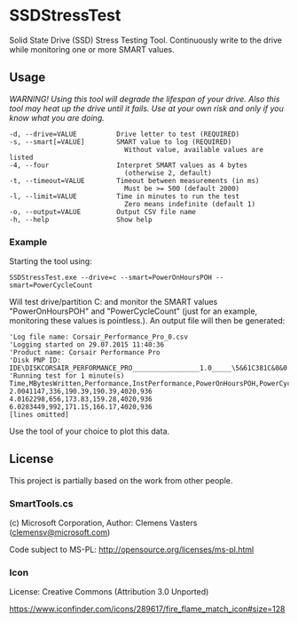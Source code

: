 # SSDStressTest

Solid State Drive (SSD) Stress Testing Tool. Continuously write to the drive while monitoring one or more SMART values.

## Usage
_WARNING! Using this tool will degrade the lifespan of your drive. Also this tool may heat up the drive until it fails. Use at your own risk and only if you know what you are doing._

    -d, --drive=VALUE          Drive letter to test (REQUIRED)
    -s, --smart[=VALUE]        SMART value to log (REQUIRED)
                                 Without value, available values are listed
    -4, --four                 Interpret SMART values as 4 bytes
                                 (otherwise 2, default)
    -t, --timeout=VALUE        Timeout between measurements (in ms)
                                 Must be >= 500 (default 2000)
    -l, --limit=VALUE          Time in minutes to run the test
                                 Zero means indefinite (default 1)
    -o, --output=VALUE         Output CSV file name
    -h, --help                 Show help
    
### Example
Starting the tool using:

    SSDStressTest.exe --drive=c --smart=PowerOnHoursPOH --smart=PowerCycleCount
    
Will test drive/partition C: and monitor the SMART values "PowerOnHoursPOH" and "PowerCycleCount" (just for an example, monitoring these values is pointless.). An output file will then be generated:

    'Log file name: Corsair_Performance_Pro_0.csv
    'Logging started on 29.07.2015 11:40:36
    'Product name: Corsair Performance Pro
    'Disk PNP ID: IDE\DISKCORSAIR_PERFORMANCE_PRO_________________1.0_____\5&61C381C&0&0.0.0
    'Running test for 1 minute(s)
    Time,MBytesWritten,Performance,InstPerformance,PowerOnHoursPOH,PowerCycleCount
    2.0041147,336,190.39,190.39,4020,936
    4.0162298,656,173.83,159.28,4020,936
    6.0283449,992,171.15,166.17,4020,936
    [lines omitted]
    
Use the tool of your choice to plot this data.

## License
This project is partially based on the work from other people.
### SmartTools.cs
(c) Microsoft Corporation, Author: Clemens Vasters (clemensv@microsoft.com)

Code subject to MS-PL: http://opensource.org/licenses/ms-pl.html 

### Icon 
License: Creative Commons (Attribution 3.0 Unported)

https://www.iconfinder.com/icons/289617/fire_flame_match_icon#size=128
